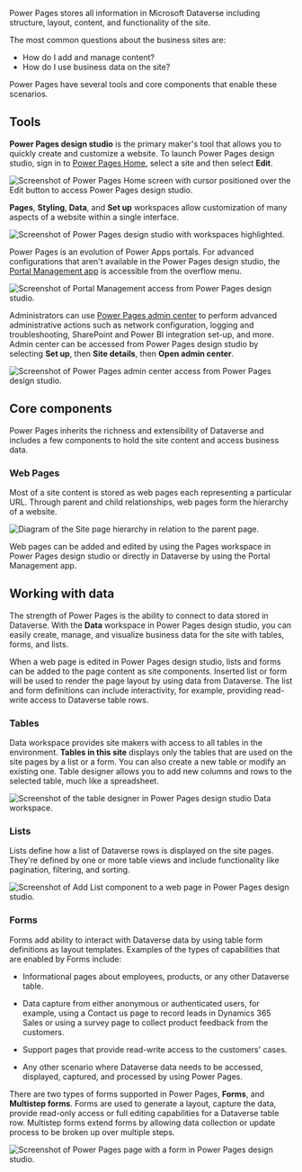 Power Pages stores all information in Microsoft Dataverse including structure, layout, content, and functionality of the site.

The most common questions about the business sites are:

- How do I add and manage content?
- How do I use business data on the site?

Power Pages have several tools and core components that enable these scenarios.

## Tools

**Power Pages design studio** is the primary maker's tool that allows you to quickly create and customize a website. To launch Power Pages design studio, sign in to [Power Pages Home](https://make.powerpages.microsoft.com/), select a site and then select **Edit**.

![Screenshot of Power Pages Home screen with cursor positioned over the Edit button to access Power Pages design studio.](../media/1-3-power-pages-design-studio-access.png)

**Pages**, **Styling**, **Data**, and **Set up** workspaces allow customization of many aspects of a website within a single interface.

![Screenshot of Power Pages design studio with workspaces highlighted.](../media/1-3-design-studio-workspaces.png)

Power Pages is an evolution of Power Apps portals. For advanced configurations that aren't available in the Power Pages design studio, the [Portal Management app](/power-pages/configure/portal-management-app) is accessible from the overflow menu.

![Screenshot of Portal Management access from Power Pages design studio.](../media/1-3-portal-app-access.png)

Administrators can use [Power Pages admin center](/power-apps/maker/portals/admin/admin-overview) to perform advanced administrative actions such as network configuration, logging and troubleshooting, SharePoint and Power BI integration set-up, and more. Admin center can be accessed from Power Pages design studio by selecting **Set up**, then **Site details**, then **Open admin center**.

![Screenshot of Power Pages admin center access from Power Pages design studio.](../media/1-3-admin-center-access.png)

## Core components

Power Pages inherits the richness and extensibility of Dataverse and includes a few components to hold the site content and access business data.

### Web Pages

Most of a site content is stored as web pages each representing a particular URL. Through parent and child relationships, web pages form the hierarchy of a website.

![Diagram of the Site page hierarchy in relation to the parent page.](../media/3-page-hierarchy.png)

Web pages can be added and edited by using the Pages workspace in Power Pages design studio or directly in Dataverse by using the Portal Management app. 

## Working with data

The strength of Power Pages is the ability to connect to data stored in Dataverse. With the **Data** workspace in Power Pages design studio, you can easily create, manage, and visualize business data for the site with tables, forms, and lists. 

When a web page is edited in Power Pages design studio, lists and forms can be added to the page content as site components. Inserted list or form will be used to render the page layout by using data from Dataverse. The list and form definitions can include interactivity, for example, providing read-write access to Dataverse table rows.

### Tables

Data workspace provides site makers with access to all tables in the environment. **Tables in this site** displays only the tables that are used on the site pages by a list or a form. You can also create a new table or modify an existing one. Table designer allows you to add new columns and rows to the selected table, much like a spreadsheet.

![Screenshot of the table designer in Power Pages design studio Data workspace.](../media/1-3-tables-access.png)

### Lists

Lists define how a list of Dataverse rows is displayed on the site pages. They're defined by one or more table views and include functionality like pagination, filtering, and sorting.

![Screenshot of Add List component to a web page in Power Pages design studio.](../media/1-3-add-list.png)

### Forms

Forms add ability to interact with Dataverse data by using table form definitions as layout templates. Examples of the types of capabilities that are enabled by Forms include:

- Informational pages about employees, products, or any other Dataverse table.

- Data capture from either anonymous or authenticated users, for example, using a Contact us page to record leads in Dynamics 365 Sales or using a survey page to collect product feedback from the customers.

- Support pages that provide read-write access to the customers' cases.

- Any other scenario where Dataverse data needs to be accessed, displayed, captured, and processed by using Power Pages.


There are two types of forms supported in Power Pages, **Forms**, and **Multistep forms**. Forms are used to generate a layout, capture the data, provide read-only access or full editing capabilities for a Dataverse table row. Multistep forms extend forms by allowing data collection or update process to be broken up over multiple steps.

![Screenshot of Power Pages page with a form in Power Pages design studio.](../media/1-3-add-form.png)

